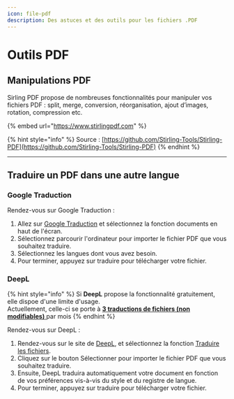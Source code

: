 ```yaml
---
icon: file-pdf
description: Des astuces et des outils pour les fichiers .PDF
---
```


# Outils PDF

## Manipulations PDF

Sirling PDF propose de nombreuses fonctionnalités pour manipuler vos fichiers PDF : split, merge, conversion, réorganisation, ajout d’images, rotation, compression etc.

{% embed url="https://www.stirlingpdf.com" %}

{% hint style="info" %}
Source : [https://github.com/Stirling-Tools/Stirling-PDF](https://github.com/Stirling-Tools/Stirling-PDF)
{% endhint %}

***

## Traduire un PDF dans une autre langue

### Google Traduction

Rendez-vous sur Google Traduction :&#x20;

1. Allez sur [Google Traduction](https://translate.google.com/) et sélectionnez la fonction documents en haut de l'écran.
2. Sélectionnez parcourir l'ordinateur pour importer le fichier PDF que vous souhaitez traduire.
3. Sélectionnez les langues dont vous avez besoin.
4. Pour terminer, appuyez sur traduire pour télécharger votre fichier.

### DeepL

{% hint style="info" %}
Si **DeepL** propose la fonctionnalité gratuitement, elle dispoe d'une limite d'usage.\
Actuellement, celle-ci se porte à [**3 traductions de fichiers (non modifiables)** ](https://www.deepl.com/fr/pro/change-plan#team)par mois
{% endhint %}

Rendez-vous sur DeepL :

1. Rendez-vous sur le site de [DeepL](https://www.deepl.com/translator), et sélectionnez la fonction [Traduire les fichiers](https://www.deepl.com/fr/translator/files).
2. Cliquez sur le bouton Sélectionner pour importer le fichier PDF que vous souhaitez traduire.
3. Ensuite, DeepL traduira automatiquement votre document en fonction de vos préférences vis-à-vis du style et du registre de langue.
4. Pour terminer, appuyez sur traduire pour télécharger votre fichier.
